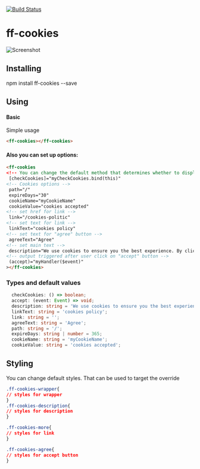 [![Build Status](https://travis-ci.org/frontendfreelancerdk/ff-cookies.svg?branch=master)](https://travis-ci.org/frontendfreelancerdk/ff-cookies)


# ff-cookies

![Screenshot](https://github.com/frontendfreelancerdk/ff-cookies/blob/master/projects/ff-cookies/screenshot.png?raw=true)

## Installing 

npm install ff-cookies --save

## Using

#### Basic

Simple usage
```html
<ff-cookies></ff-cookies>
```

#### Also you can set up options:
```html
<ff-cookies
<!-- You can change the default method that determines whether to display the component or not. -->
 [checkCookies]="myCheckCookies.bind(this)" 
<!-- Cookies options -->
 path="/"
 expireDays="30"
 cookieName="myCookieName"
 cookieValue="cookies accepted"
<!-- set href for link -->
 link="/cookies-politic"
<!-- set text for link -->
 linkText="cookies policy"
<!-- set text for "agree" button -->
 agreeText="Agree"
<!-- set main text -->
 description="We use cookies to ensure you the best experience. By clicking around the site you accept our "
<!-- output triggered after user click on "accept" button -->
 (accept)="myHandler($event)"
></ff-cookies>
```

### Types and default values 
```typescript
  checkCookies: () => boolean;
  accept: (event: Event) => void;
  description: string = 'We use cookies to ensure you the best experience. By clicking around the site you accept our ';
  linkText: string = 'cookies policy';
  link: string = '';
  agreeText: string = 'Agree';
  path: string = '/';
  expireDays: string | number = 365;
  cookieName: string = 'myCookieName';
  cookieValue: string = 'cookies accepted';
```

## Styling 

You can change default styles. That can be used to target the override

```css
.ff-cookies-wrapper{
// styles for wrapper
}
.ff-cookies-description{
// styles for description
}

.ff-cookies-more{
// styles for link 
}

.ff-cookies-agree{
// styles for accept button
}

```
